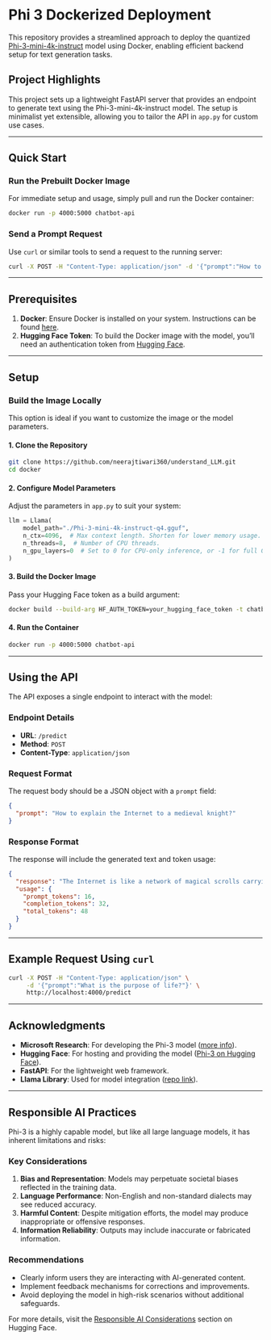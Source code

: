 # Phi 3 Dockerized Deployment

This repository provides a streamlined approach to deploy the quantized [Phi-3-mini-4k-instruct](https://huggingface.co/microsoft/Phi-3-mini-4k-instruct-gguf) model using Docker, enabling efficient backend setup for text generation tasks.

## Project Highlights

This project sets up a lightweight FastAPI server that provides an endpoint to generate text using the Phi-3-mini-4k-instruct model. The setup is minimalist yet extensible, allowing you to tailor the API in `app.py` for custom use cases.

---

## Quick Start

### Run the Prebuilt Docker Image

For immediate setup and usage, simply pull and run the Docker container:
```bash
docker run -p 4000:5000 chatbot-api
```

### Send a Prompt Request
Use `curl` or similar tools to send a request to the running server:
```bash
curl -X POST -H "Content-Type: application/json" -d '{"prompt":"How to explain the Internet to a medieval knight?"}' http://localhost:4000/predict
```

---

## Prerequisites

1. **Docker**: Ensure Docker is installed on your system. Instructions can be found [here](https://docs.docker.com/get-docker/).
2. **Hugging Face Token**: To build the Docker image with the model, you’ll need an authentication token from [Hugging Face](https://huggingface.co).

---

## Setup

### Build the Image Locally
This option is ideal if you want to customize the image or the model parameters.

#### 1. Clone the Repository
```bash
git clone https://github.com/neerajtiwari360/understand_LLM.git
cd docker
```

#### 2. Configure Model Parameters
Adjust the parameters in `app.py` to suit your system:
```python
llm = Llama(
    model_path="./Phi-3-mini-4k-instruct-q4.gguf",
    n_ctx=4096,  # Max context length. Shorten for lower memory usage.
    n_threads=8,  # Number of CPU threads.
    n_gpu_layers=0  # Set to 0 for CPU-only inference, or -1 for full GPU inference.
)
```

#### 3. Build the Docker Image
Pass your Hugging Face token as a build argument:
```bash
docker build --build-arg HF_AUTH_TOKEN=your_hugging_face_token -t chatbot-api .
```

#### 4. Run the Container
```bash
docker run -p 4000:5000 chatbot-api
```

---

## Using the API

The API exposes a single endpoint to interact with the model:

### Endpoint Details

- **URL**: `/predict`
- **Method**: `POST`
- **Content-Type**: `application/json`

### Request Format
The request body should be a JSON object with a `prompt` field:
```json
{
  "prompt": "How to explain the Internet to a medieval knight?"
}
```

### Response Format
The response will include the generated text and token usage:
```json
{
  "response": "The Internet is like a network of magical scrolls carrying messages between kingdoms, powered by invisible forces.",
  "usage": {
    "prompt_tokens": 16,
    "completion_tokens": 32,
    "total_tokens": 48
  }
}
```

---

## Example Request Using `curl`
```bash
curl -X POST -H "Content-Type: application/json" \
     -d '{"prompt":"What is the purpose of life?"}' \
     http://localhost:4000/predict
```

---

## Acknowledgments

- **Microsoft Research**: For developing the Phi-3 model ([more info](https://www.microsoft.com/en-us/research/publication/phi-3-technical-report-a-highly-capable-language-model-locally-on-your-phone/)).
- **Hugging Face**: For hosting and providing the model ([Phi-3 on Hugging Face](https://huggingface.co/microsoft/Phi-3-mini-4k-instruct-gguf)).
- **FastAPI**: For the lightweight web framework.
- **Llama Library**: Used for model integration ([repo link](https://github.com/yourusername/llama-cpp)).

---

## Responsible AI Practices

Phi-3 is a highly capable model, but like all large language models, it has inherent limitations and risks:

### Key Considerations
1. **Bias and Representation**: Models may perpetuate societal biases reflected in the training data.
2. **Language Performance**: Non-English and non-standard dialects may see reduced accuracy.
3. **Harmful Content**: Despite mitigation efforts, the model may produce inappropriate or offensive responses.
4. **Information Reliability**: Outputs may include inaccurate or fabricated information.

### Recommendations
- Clearly inform users they are interacting with AI-generated content.
- Implement feedback mechanisms for corrections and improvements.
- Avoid deploying the model in high-risk scenarios without additional safeguards.

For more details, visit the [Responsible AI Considerations](https://huggingface.co/microsoft/Phi-3-mini-4k-instruct-gguf#responsible-ai-considerations) section on Hugging Face.